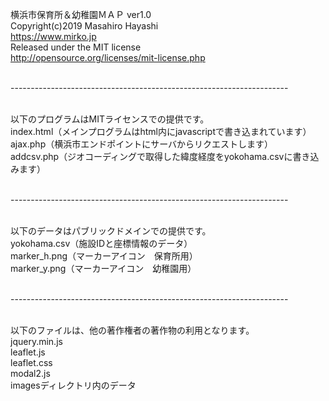 
 
横浜市保育所＆幼稚園ＭＡＰ ver1.0<br>
Copyright(c)2019  Masahiro Hayashi<br>
https://www.mirko.jp<br>
Released under the MIT license<br>
http://opensource.org/licenses/mit-license.php<br><br>

---------------------------------------------------------------------<br><br>

以下のプログラムはMITライセンスでの提供です。<br>
index.html（メインプログラムはhtml内にjavascriptで書き込まれています）<br>
ajax.php（横浜市エンドポイントにサーバからリクエストします）<br>
addcsv.php（ジオコーディングで取得した緯度経度をyokohama.csvに書き込みます）<br><br>

---------------------------------------------------------------------<br><br>

以下のデータはパブリックドメインでの提供です。<br>
yokohama.csv（施設IDと座標情報のデータ）<br>
marker_h.png（マーカーアイコン　保育所用）<br>
marker_y.png（マーカーアイコン　幼稚園用）<br><br>

---------------------------------------------------------------------<br><br>

以下のファイルは、他の著作権者の著作物の利用となります。<br>
jquery.min.js<br>
leaflet.js<br>
leaflet.css<br>
modal2.js<br>
imagesディレクトリ内のデータ<br>
